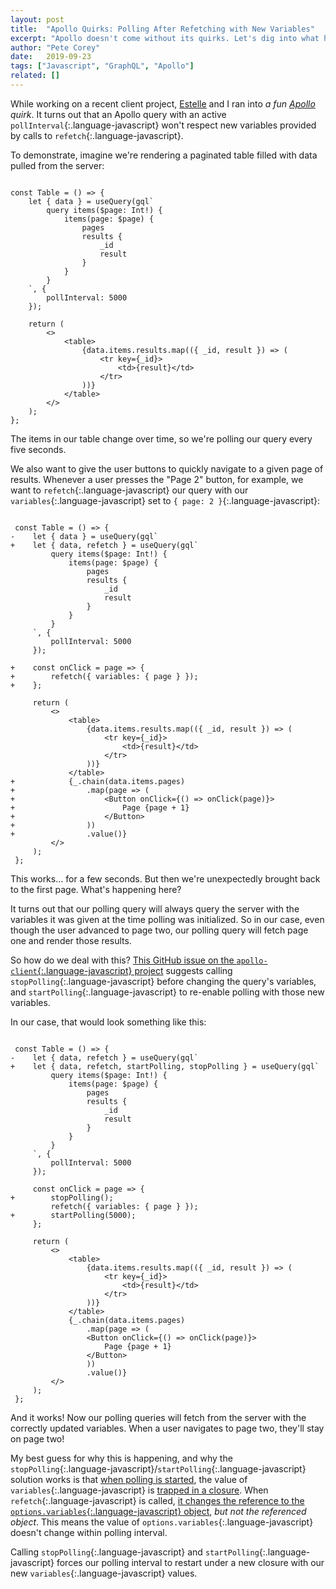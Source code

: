 ```yaml
---
layout: post
title:  "Apollo Quirks: Polling After Refetching with New Variables"
excerpt: "Apollo doesn't come without its quirks. Let's dig into what happens when you try to mix a poll interval and a refetch on a single Apollo query."
author: "Pete Corey"
date:   2019-09-23
tags: ["Javascript", "GraphQL", "Apollo"]
related: []
---
```


While working on a recent client project, [Estelle](https://twitter.com/msestellemarie) and I ran into _a fun [Apollo](https://www.apollographql.com/) quirk_. It turns out that an Apollo query with an active `pollInterval`{:.language-javascript} won't respect new variables provided by calls to `refetch`{:.language-javascript}.

To demonstrate, imagine we're rendering a paginated table filled with data pulled from the server:

<pre class='language-javascript'><code class='language-javascript'>
const Table = () => {
    let { data } = useQuery(gql`
        query items($page: Int!) {
            items(page: $page) {
                pages
                results {
                    _id
                    result
                }
            }
        }
    `, {
        pollInterval: 5000
    });
    
    return (
        &lt;>
            &lt;table>
                {data.items.results.map(({ _id, result }) => (
                    &lt;tr key={_id}>
                        &lt;td>{result}&lt;/td>
                    &lt;/tr>
                ))}
            &lt;/table>
        &lt;/>
    );
};
</code></pre>

The items in our table change over time, so we're polling our query every five seconds.

We also want to give the user buttons to quickly navigate to a given page of results. Whenever a user presses the "Page 2" button, for example, we want to `refetch`{:.language-javascript} our query with our `variables`{:.language-javascript} set to `{ page: 2 }`{:.language-javascript}:

<pre class='language-javascriptDiff'><code class='language-javascriptDiff'>
 const Table = () => {
-    let { data } = useQuery(gql`
+    let { data, refetch } = useQuery(gql`
         query items($page: Int!) {
             items(page: $page) {
                 pages
                 results {
                     _id
                     result
                 }
             }
         }
     `, {
         pollInterval: 5000
     });
     
+    const onClick = page => {
+        refetch({ variables: { page } });
+    };
     
     return (
         &lt;>
             &lt;table>
                 {data.items.results.map(({ _id, result }) => (
                     &lt;tr key={_id}>
                         &lt;td>{result}&lt;/td>
                     &lt;/tr>
                 ))}
             &lt;/table>
+            {_.chain(data.items.pages)
+                .map(page => (
+                    &lt;Button onClick={() => onClick(page)}>
+                        Page {page + 1}
+                    &lt;/Button>
+                ))
+                .value()}
         &lt;/>
     );
 };
</code></pre>

This works… for a few seconds. But then we're unexpectedly brought back to the first page. What's happening here?

It turns out that our polling query will always query the server with the variables it was given at the time polling was initialized. So in our case, even though the user advanced to page two, our polling query will fetch page one and render those results.

So how do we deal with this? [This GitHub issue on the `apollo-client`{:.language-javascript} project](https://github.com/apollographql/apollo-client/issues/3053) suggests calling `stopPolling`{:.language-javascript} before changing the query's variables, and `startPolling`{:.language-javascript} to re-enable polling with those new variables.

In our case, that would look something like this:

<pre class='language-javascriptDiff'><code class='language-javascriptDiff'>
 const Table = () => {
-    let { data, refetch } = useQuery(gql`
+    let { data, refetch, startPolling, stopPolling } = useQuery(gql`
         query items($page: Int!) {
             items(page: $page) {
                 pages
                 results {
                     _id
                     result
                 }
             }
         }
     `, {
         pollInterval: 5000
     });
     
     const onClick = page => {
+        stopPolling();
         refetch({ variables: { page } });
+        startPolling(5000);
     };
     
     return (
         &lt;>
             &lt;table>
                 {data.items.results.map(({ _id, result }) => (
                     &lt;tr key={_id}>
                         &lt;td>{result}&lt;/td>
                     &lt;/tr>
                 ))}
             &lt;/table>
             {_.chain(data.items.pages)
                 .map(page => (
                 &lt;Button onClick={() => onClick(page)}>
                     Page {page + 1}
                 &lt;/Button>
                 ))
                 .value()}
         &lt;/>
     );
 };
</code></pre>

And it works! Now our polling queries will fetch from the server with the correctly updated variables. When a user navigates to page two, they'll stay on page two!

My best guess for why this is happening, and why the `stopPolling`{:.language-javascript}/`startPolling`{:.language-javascript} solution works is that [when polling is started](https://github.com/apollographql/apollo-client/blob/2a4e4158e5d1b7249e3b6347d1038e00ec89c579/packages/apollo-client/src/core/QueryManager.ts#L1373-L1399), the value of `variables`{:.language-javascript} is [trapped in a closure](https://github.com/apollographql/apollo-client/blob/2a4e4158e5d1b7249e3b6347d1038e00ec89c579/packages/apollo-client/src/core/QueryManager.ts#L1349). When `refetch`{:.language-javascript} is called, [it changes the reference to the `options.variables`{:.language-javascript} object](https://github.com/apollographql/apollo-client/blob/master/packages/apollo-client/src/core/ObservableQuery.ts#L323-L329), _but not the referenced object_. This means the value of `options.variables`{:.language-javascript} doesn't change within polling interval.

Calling `stopPolling`{:.language-javascript} and `startPolling`{:.language-javascript} forces our polling interval to restart under a new closure with our new `variables`{:.language-javascript} values.
